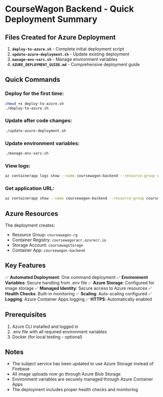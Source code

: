 # CourseWagon Backend - Quick Deployment Summary

## Files Created for Azure Deployment

1. **`deploy-to-azure.sh`** - Complete initial deployment script
2. **`update-azure-deployment.sh`** - Update existing deployment
3. **`manage-env-vars.sh`** - Manage environment variables
4. **`AZURE_DEPLOYMENT_GUIDE.md`** - Comprehensive deployment guide

## Quick Commands

### Deploy for the first time:
```bash
chmod +x deploy-to-azure.sh
./deploy-to-azure.sh
```

### Update after code changes:
```bash
./update-azure-deployment.sh
```

### Update environment variables:
```bash
./manage-env-vars.sh
```

### View logs:
```bash
az containerapp logs show --name coursewagon-backend --resource-group coursewagon-rg --follow
```

### Get application URL:
```bash
az containerapp show --name coursewagon-backend --resource-group coursewagon-rg --query properties.configuration.ingress.fqdn -o tsv
```

## Azure Resources

The deployment creates:
- Resource Group: `coursewagon-rg`
- Container Registry: `coursewagoracr.azurecr.io`
- Storage Account: `coursewagstorage`
- Container App: `coursewagon-backend`

## Key Features

✅ **Automated Deployment**: One command deployment
✅ **Environment Variables**: Secure handling from .env file
✅ **Azure Storage**: Configured for image storage
✅ **Managed Identity**: Secure access to Azure resources
✅ **Health Checks**: Built-in monitoring
✅ **Scaling**: Auto-scaling configured
✅ **Logging**: Azure Container Apps logging
✅ **HTTPS**: Automatically enabled

## Prerequisites

1. Azure CLI installed and logged in
2. .env file with all required environment variables
3. Docker (for local testing - optional)

## Notes

- The subject service has been updated to use Azure Storage instead of Firebase
- All image uploads now go through Azure Blob Storage
- Environment variables are securely managed through Azure Container Apps
- The deployment includes proper health checks and monitoring
